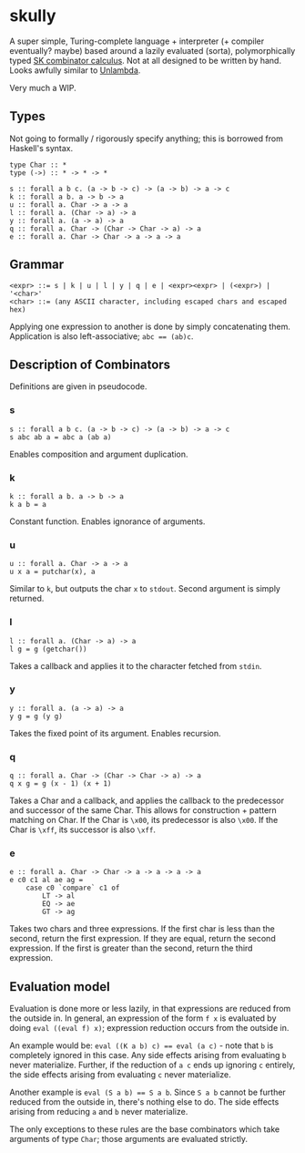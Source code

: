 # skully

A super simple, Turing-complete language + interpreter (+ compiler eventually?  maybe) based around a lazily evaluated (sorta), polymorphically typed [SK combinator calculus](https://en.wikipedia.org/wiki/SKI_combinator_calculus).  Not at all designed to be written by hand.  Looks awfully similar to [Unlambda](https://en.wikipedia.org/wiki/Unlambda).

Very much a WIP.

## Types

Not going to formally / rigorously specify anything; this is borrowed from Haskell's syntax.

```
type Char :: *
type (->) :: * -> * -> *

s :: forall a b c. (a -> b -> c) -> (a -> b) -> a -> c
k :: forall a b. a -> b -> a
u :: forall a. Char -> a -> a
l :: forall a. (Char -> a) -> a
y :: forall a. (a -> a) -> a
q :: forall a. Char -> (Char -> Char -> a) -> a
e :: forall a. Char -> Char -> a -> a -> a
```

## Grammar

```
<expr> ::= s | k | u | l | y | q | e | <expr><expr> | (<expr>) | '<char>'
<char> ::= (any ASCII character, including escaped chars and escaped hex)
```

Applying one expression to another is done by simply concatenating them.  Application is also left-associative; `abc == (ab)c`.

## Description of Combinators

Definitions are given in pseudocode.

### s

```
s :: forall a b c. (a -> b -> c) -> (a -> b) -> a -> c
s abc ab a = abc a (ab a)
```

Enables composition and argument duplication.

### k

```
k :: forall a b. a -> b -> a
k a b = a
```

Constant function.  Enables ignorance of arguments.

### u

```
u :: forall a. Char -> a -> a
u x a = putchar(x), a
```

Similar to `k`, but outputs the char `x` to `stdout`.  Second argument is simply returned.

### l

```
l :: forall a. (Char -> a) -> a
l g = g (getchar())
```

Takes a callback and applies it to the character fetched from `stdin`.

### y

```
y :: forall a. (a -> a) -> a
y g = g (y g)
```

Takes the fixed point of its argument.  Enables recursion.

### q

```
q :: forall a. Char -> (Char -> Char -> a) -> a
q x g = g (x - 1) (x + 1)
```

Takes a Char and a callback, and applies the callback to the predecessor and successor of the same Char.  This allows for construction + pattern matching on Char.  If the Char is `\x00`, its predecessor is also `\x00`.  If the Char is `\xff`, its successor is also `\xff`.

### e

```
e :: forall a. Char -> Char -> a -> a -> a -> a
e c0 c1 al ae ag =
    case c0 `compare` c1 of
        LT -> al
        EQ -> ae
        GT -> ag
```

Takes two chars and three expressions.  If the first char is less than the second, return the first expression.  If they are equal, return the second expression.  If the first is greater than the second, return the third expression.

## Evaluation model

Evaluation is done more or less lazily, in that expressions are reduced from the outside in.  In general, an expression of the form `f x` is evaluated by doing `eval ((eval f) x)`; expression reduction occurs from the outside in.

An example would be: `eval ((K a b) c) == eval (a c)` - note that `b` is completely ignored in this case.  Any side effects arising from evaluating `b` never materialize.  Further, if the reduction of `a c` ends up ignoring `c` entirely, the side effects arising from evaluating `c` never materialize.

Another example is `eval (S a b) == S a b`.  Since `S a b` cannot be further reduced from the outside in, there's nothing else to do.  The side effects arising from reducing `a` and `b` never materialize.

The only exceptions to these rules are the base combinators which take arguments of type `Char`; those arguments are evaluated strictly.